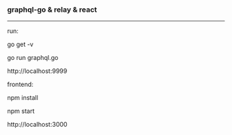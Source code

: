 ### graphql-go & relay & react
-----------------------
run:

go get -v

go run graphql.go

http://localhost:9999


frontend:

npm install

npm start


http://localhost:3000
